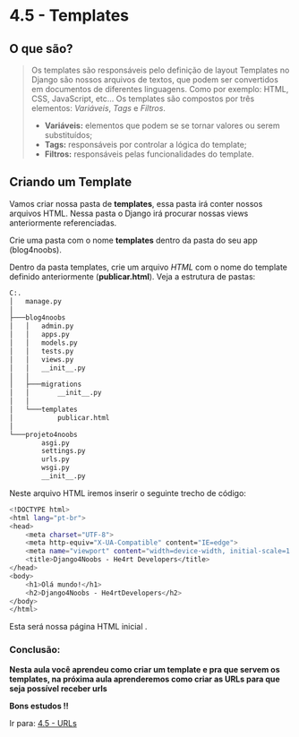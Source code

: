 # 4.5 - Templates

## O que são?

> Os templates são responsáveis pelo definição de layout
> Templates no Django são nossos arquivos de textos, que podem ser convertidos em documentos de diferentes linguagens.
> Como por exemplo: HTML, CSS, JavaScript, etc...
> Os templates são compostos por três elementos: *Variáveis*, *Tags* e *Filtros*.
> - **Variáveis:** elementos que podem se se tornar valores ou serem substituídos;
> - **Tags:** responsáveis por controlar a lógica do template;
> - **Filtros:** responsáveis pelas funcionalidades do template.

## Criando um Template

Vamos criar nossa pasta de **templates**, essa pasta irá conter nossos arquivos HTML. Nessa pasta o Django irá procurar
nossas views anteriormente referenciadas.

Crie uma pasta com o nome **templates** dentro da pasta do seu app (blog4noobs).

Dentro da pasta templates, crie um arquivo *HTML* com o nome do template definido anteriormente (**publicar.html**). Veja a estrutura de pastas:

```bash
C:.
│   manage.py
│
├───blog4noobs
│   │   admin.py
│   │   apps.py
│   │   models.py
│   │   tests.py
│   │   views.py
│   │   __init__.py
│   │
│   ├───migrations
│   │       __init__.py
│   │
│   └───templates
│           publicar.html
│
└───projeto4noobs
        asgi.py
        settings.py
        urls.py
        wsgi.py
        __init__.py
```

Neste arquivo HTML iremos inserir o seguinte trecho de código:

```bash
<!DOCTYPE html>
<html lang="pt-br">
<head>
    <meta charset="UTF-8">
    <meta http-equiv="X-UA-Compatible" content="IE=edge">
    <meta name="viewport" content="width=device-width, initial-scale=1.0">
    <title>Django4Noobs - He4rt Developers</title>
</head>
<body>
    <h1>Olá mundo!</h1>
    <h2>Django4Noobs - He4rtDevelopers</h2>
</body>
</html>
```

Esta será nossa página HTML inicial .

### Conclusão:

**Nesta aula você aprendeu como criar um template e pra que servem os templates, na próxima aula aprenderemos como criar
as URLs
para
que seja possível receber urls**

**Bons estudos !!**

Ir para: [4.5 - URLs](5-URLS.md)

